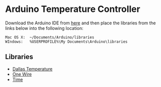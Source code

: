 # Arduino Temperature Controller

Download the Arduino IDE from [here](http://www.arduino.cc/) and then
place the libraries from the links below into the following location:

    Mac OS X:  ~/Documents/Arduino/libraries
    WIndows:   %USERPROFILE%\My Documents\Arduino\libraries

## Libraries

* [Dallas Temperature](https://github.com/milesburton/Arduino-Temperature-Control-Library.git)
* [One Wire](http://www.pjrc.com/teensy/td_libs_OneWire.html)
* [Time](http://arduino.cc/playground/Code/Time)
